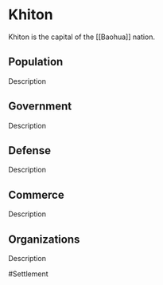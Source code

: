 # Khiton
Khiton is the capital of the [[Baohua]] nation. 

## Population
Description

## Government
Description

## Defense
Description

## Commerce
Description

## Organizations
Description

#Settlement 